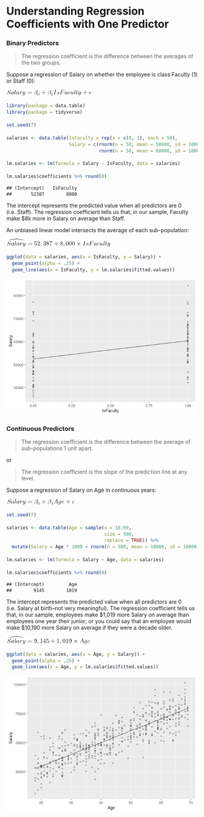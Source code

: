Understanding Regression Coefficients with One Predictor
================

### Binary Predictors

> The regression coefficient is the difference between the averages of
> the two groups.

Suppose a regression of Salary on whether the employee is class Faculty
(1) or Staff (0):

![](Tex1.png)

``` r
library(package = data.table)
library(package = tidyverse)

set.seed(7)

salaries <- data.table(IsFaculty = rep(x = c(0, 1), each = 50),
                       Salary = c(rnorm(n = 50, mean = 50000, sd = 10000),
                                  rnorm(n = 50, mean = 60000, sd = 10000)))

lm.salaries <- lm(formula = Salary ~ IsFaculty, data = salaries)

lm.salaries$coefficients %>% round(0)
```

    ## (Intercept)   IsFaculty 
    ##       52387        8000

The intercept represents the predicted value when all predictors are 0
(i.e. Staff). The regression coefficient tells us that, in our sample,
Faculty make $8k more in Salary on average than Staff.

An unbiased linear model intersects the average of each sub-population:

![](Tex2.png)

``` r
ggplot(data = salaries, aes(x = IsFaculty, y = Salary)) + 
  geom_point(alpha = .25) +
  geom_line(aes(x = IsFaculty, y = lm.salaries$fitted.values))
```

![](One_Predictor_files/figure-gfm/unnamed-chunk-2-1.png)<!-- -->

### Continuous Predictors

> The regression coefficient is the difference between the average of
> sub-populations 1 unit apart.

or

> The regression coefficient is the slope of the prediction line at any
> level.

Suppose a regression of Salary on Age in continuous years:

![](Tex3.png)

``` r
set.seed(7)

salaries <- data.table(Age = sample(x = 18:69, 
                                    size = 500, 
                                    replace = TRUE)) %>%
  mutate(Salary = Age * 1000 + rnorm(n = 500, mean = 10000, sd = 10000))

lm.salaries <- lm(formula = Salary ~ Age, data = salaries)

lm.salaries$coefficients %>% round(0)
```

    ## (Intercept)         Age 
    ##        9145        1019

The intercept represents the predicted value when all predictors are 0
(i.e. Salary at birth–not very meaningful). The regression coefficient
tells us that, in our sample, employees make $1,019 more Salary on
average than employees one year their junior; or you could say that an
employee would make $10,190 more Salary on average if they were a decade
older.

![](Tex4.png)

``` r
ggplot(data = salaries, aes(x = Age, y = Salary)) +
  geom_point(alpha = .25) +
  geom_line(aes(x = Age, y = lm.salaries$fitted.values))
```

![](One_Predictor_files/figure-gfm/unnamed-chunk-4-1.png)<!-- -->

